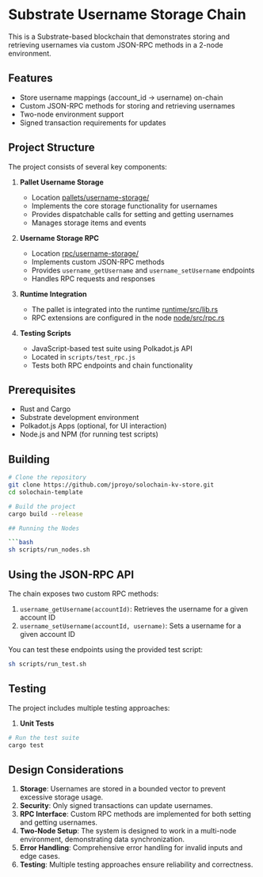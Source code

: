 # Substrate Username Storage Chain

This is a Substrate-based blockchain that demonstrates storing and retrieving usernames via custom JSON-RPC methods in a 2-node environment.

## Features

- Store username mappings (account_id → username) on-chain
- Custom JSON-RPC methods for storing and retrieving usernames
- Two-node environment support
- Signed transaction requirements for updates

## Project Structure

The project consists of several key components:

1. **Pallet Username Storage** 
   - Location [pallets/username-storage/](./pallets/username-storage) 
   - Implements the core storage functionality for usernames
   - Provides dispatchable calls for setting and getting usernames
   - Manages storage items and events

2. **Username Storage RPC** 
   - Location [rpc/username-storage/](./rpc/username-storage-rpc) 
   - Implements custom JSON-RPC methods
   - Provides `username_getUsername` and `username_setUsername` endpoints
   - Handles RPC requests and responses

3. **Runtime Integration**
   - The pallet is integrated into the runtime [runtime/src/lib.rs](runtime/src/lib.rs)
   - RPC extensions are configured in the node [node/src/rpc.rs](node/src/rpc.rs)

4. **Testing Scripts**
   - JavaScript-based test suite using Polkadot.js API
   - Located in `scripts/test_rpc.js`
   - Tests both RPC endpoints and chain functionality

## Prerequisites

- Rust and Cargo
- Substrate development environment
- Polkadot.js Apps (optional, for UI interaction)
- Node.js and NPM (for running test scripts)

## Building

```bash
# Clone the repository
git clone https://github.com/jproyo/solochain-kv-store.git
cd solochain-template

# Build the project
cargo build --release

## Running the Nodes

```bash
sh scripts/run_nodes.sh
```

## Using the JSON-RPC API

The chain exposes two custom RPC methods:

1. `username_getUsername(accountId)`: Retrieves the username for a given account ID
2. `username_setUsername(accountId, username)`: Sets a username for a given account ID

You can test these endpoints using the provided test script:

```bash
sh scripts/run_test.sh
```

## Testing

The project includes multiple testing approaches:

1. **Unit Tests**
```bash
# Run the test suite
cargo test
```

## Design Considerations

1. **Storage**: Usernames are stored in a bounded vector to prevent excessive storage usage.
2. **Security**: Only signed transactions can update usernames.
3. **RPC Interface**: Custom RPC methods are implemented for both setting and getting usernames.
4. **Two-Node Setup**: The system is designed to work in a multi-node environment, demonstrating data synchronization.
5. **Error Handling**: Comprehensive error handling for invalid inputs and edge cases.
6. **Testing**: Multiple testing approaches ensure reliability and correctness.

